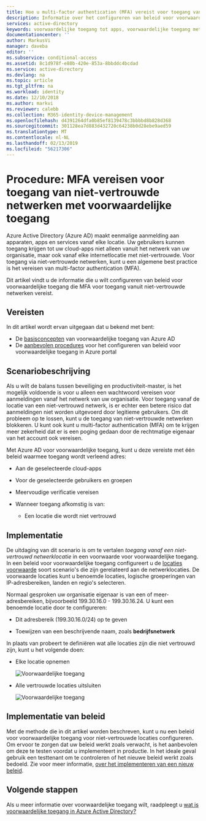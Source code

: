 ```yaml
---
title: Hoe u multi-factor authentication (MFA) vereist voor toegang van niet-vertrouwde netwerken met voorwaardelijke toegang van Azure Active Directory (Azure AD) | Microsoft Docs
description: Informatie over het configureren van beleid voor voorwaardelijke toegang in Azure Active Directory (Azure AD) aan voor toegang tot pogingen van niet-vertrouwde netwerken.
services: active-directory
keywords: voorwaardelijke toegang tot apps, voorwaardelijke toegang met Azure AD, beveiligde toegang tot bedrijfsresources, beleid voor voorwaardelijke toegang
documentationcenter: ''
author: MarkusVi
manager: daveba
editor: ''
ms.subservice: conditional-access
ms.assetid: 8c1d978f-e80b-420e-853a-8bbddc4bcdad
ms.service: active-directory
ms.devlang: na
ms.topic: article
ms.tgt_pltfrm: na
ms.workload: identity
ms.date: 12/10/2018
ms.author: markvi
ms.reviewer: calebb
ms.collection: M365-identity-device-management
ms.openlocfilehash: d4391264dfa0b85ef8139478c3bbbbd8b828d368
ms.sourcegitcommit: 301128ea7d883d432720c64238b0d28ebe9aed59
ms.translationtype: MT
ms.contentlocale: nl-NL
ms.lasthandoff: 02/13/2019
ms.locfileid: "56217306"
---
```

# <a name="how-to-require-mfa-for-access-from-untrusted-networks-with-conditional-access"></a>Procedure: MFA vereisen voor toegang van niet-vertrouwde netwerken met voorwaardelijke toegang   

Azure Active Directory (Azure AD) maakt eenmalige aanmelding aan apparaten, apps en services vanaf elke locatie. Uw gebruikers kunnen toegang krijgen tot uw cloud-apps niet alleen vanuit het netwerk van uw organisatie, maar ook vanaf elke internetlocatie met niet-vertrouwde. Voor toegang via niet-vertrouwde netwerken, kunt u een algemene best practice is het vereisen van multi-factor authentication (MFA).

Dit artikel vindt u de informatie die u wilt configureren van beleid voor voorwaardelijke toegang die MFA voor toegang vanuit niet-vertrouwde netwerken vereist. 

## <a name="prerequisites"></a>Vereisten

In dit artikel wordt ervan uitgegaan dat u bekend met bent: 

- De [basisconcepten](overview.md) van voorwaardelijke toegang van Azure AD 
- De [aanbevolen procedures](best-practices.md) voor het configureren van beleid voor voorwaardelijke toegang in Azure portal



## <a name="scenario-description"></a>Scenariobeschrijving

Als u wilt de balans tussen beveiliging en productiviteit-master, is het mogelijk voldoende is voor u alleen een wachtwoord vereisen voor aanmeldingen vanaf het netwerk van uw organisatie. Voor toegang vanaf de locatie van een niet-vertrouwd netwerk, is er echter een betere risico dat aanmeldingen niet worden uitgevoerd door legitieme gebruikers. Om dit probleem op te lossen, kunt u de toegang van niet-vertrouwde netwerken blokkeren. U kunt ook kunt u multi-factor authentication (MFA) om te krijgen meer zekerheid dat er is een poging gedaan door de rechtmatige eigenaar van het account ook vereisen. 

Met Azure AD voor voorwaardelijke toegang, kunt u deze vereiste met één beleid waarmee toegang wordt verleend adres: 

- Aan de geselecteerde cloud-apps

- Voor de geselecteerde gebruikers en groepen  

- Meervoudige verificatie vereisen 

- Wanneer toegang afkomstig is van: 

    - Een locatie die wordt niet vertrouwd


## <a name="implementation"></a>Implementatie

De uitdaging van dit scenario is om te vertalen *toegang vanaf een niet-vertrouwd netwerklocatie* in een voorwaarde voor voorwaardelijke toegang. In een beleid voor voorwaardelijke toegang configureert u de [locaties voorwaarde](location-condition.md) soort scenario's die zijn gerelateerd aan de netwerklocaties. De voorwaarde locaties kunt u benoemde locaties, logische groeperingen van IP-adresbereiken, landen en regio's selecteren.  

Normaal gesproken uw organisatie eigenaar is van een of meer-adresbereiken, bijvoorbeeld 199.30.16.0 - 199.30.16.24.
U kunt een benoemde locatie door te configureren:

- Dit adresbereik (199.30.16.0/24) op te geven 

- Toewijzen van een beschrijvende naam, zoals **bedrijfsnetwerk** 


In plaats van probeert te definiëren wat alle locaties zijn die niet vertrouwd zijn, kunt u het volgende doen:

- Elke locatie opnemen 

    ![Voorwaardelijke toegang](./media/untrusted-networks/02.png)

- Alle vertrouwde locaties uitsluiten 

    ![Voorwaardelijke toegang](./media/untrusted-networks/01.png)



## <a name="policy-deployment"></a>Implementatie van beleid

Met de methode die in dit artikel worden beschreven, kunt u nu een beleid voor voorwaardelijke toegang voor niet-vertrouwde locaties configureren. Om ervoor te zorgen dat uw beleid werkt zoals verwacht, is het aanbevolen om deze te testen voordat u implementeert in productie. In het ideale geval gebruik een testtenant om te controleren of het nieuwe beleid werkt zoals bedoeld. Zie voor meer informatie, [over het implementeren van een nieuw beleid](best-practices.md#how-should-you-deploy-a-new-policy). 



## <a name="next-steps"></a>Volgende stappen

Als u meer informatie over voorwaardelijke toegang wilt, raadpleegt u [wat is voorwaardelijke toegang in Azure Active Directory?](../active-directory-conditional-access-azure-portal.md)
